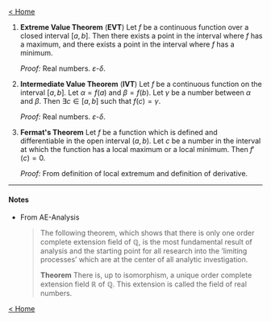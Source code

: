 [< Home](/index.html)



1. **Extreme Value Theorem** (**EVT**)
   Let $f$ be a continuous function over a closed interval $[a,b].$ Then there exists a point in the interval where $f$ has a maximum, and there exists a point in the interval where $f$​ has a minimum. 

   *Proof:* Real numbers. $\varepsilon$-$\delta.$​ 

   

2. **Intermediate Value Theorem** (**IVT**)
   Let $f$ be a continuous function on the interval $[a,b].$ Let $\alpha = f(a)$ and $\beta = f(b).$ Let $\gamma$ be a number between $\alpha$ and $\beta.$  Then $\exists c \in [a,b]$ such that $f(c) = \gamma.$

   *Proof:* Real numbers. $\varepsilon$-$\delta.$

   

3. **Fermat's Theorem**
   Let $f$ be a function which is defined and differentiable in the open interval $(a,b).$ Let $c$ be a number in the interval at which the function has a local maximum or a local minimum. Then $f'(c) = 0.$ 

   *Proof:* From definition of local extremum and definition of derivative.





---

#### Notes

* From AE-Analysis

  > The following theorem, which shows that there is only one order complete extension field of $\mathbb{Q}$​, is the most fundamental result of analysis and the starting point for all research into the ‘limiting processes’ which are at the center of all analytic investigation.
  >
  > **Theorem** There is, up to isomorphism, a unique order complete extension field $\mathbb{R}$ of $\mathbb{Q}$. This extension is called the field of real numbers.



[< Home](/index.html)